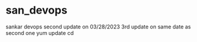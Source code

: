 # san_devops
sankar devops
second update on 03/28/2023
3rd update on same date as second one
yum update
cd

















